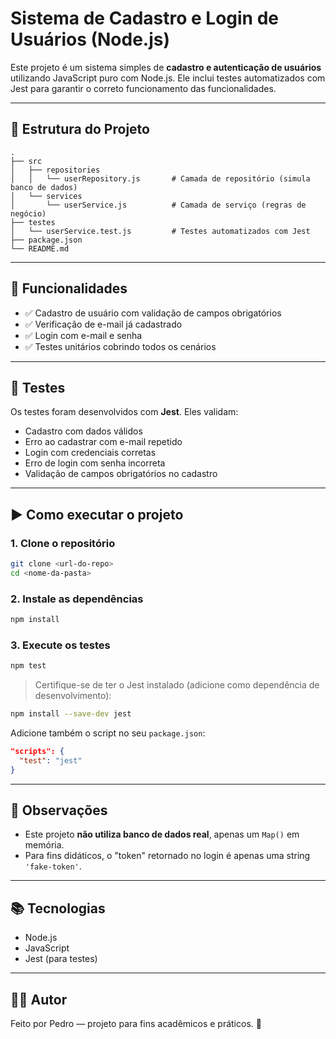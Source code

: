 
# Sistema de Cadastro e Login de Usuários (Node.js)

Este projeto é um sistema simples de **cadastro e autenticação de usuários** utilizando JavaScript puro com Node.js. Ele inclui testes automatizados com Jest para garantir o correto funcionamento das funcionalidades.

---

## 📁 Estrutura do Projeto

```
.
├── src
│   ├── repositories
│   │   └── userRepository.js       # Camada de repositório (simula banco de dados)
│   └── services
│       └── userService.js          # Camada de serviço (regras de negócio)
├── testes
│   └── userService.test.js         # Testes automatizados com Jest
├── package.json
└── README.md
```

---

## 🚀 Funcionalidades

- ✅ Cadastro de usuário com validação de campos obrigatórios
- ✅ Verificação de e-mail já cadastrado
- ✅ Login com e-mail e senha
- ✅ Testes unitários cobrindo todos os cenários

---

## 🧪 Testes

Os testes foram desenvolvidos com **Jest**. Eles validam:

- Cadastro com dados válidos
- Erro ao cadastrar com e-mail repetido
- Login com credenciais corretas
- Erro de login com senha incorreta
- Validação de campos obrigatórios no cadastro

---

## ▶️ Como executar o projeto

### 1. Clone o repositório

```bash
git clone <url-do-repo>
cd <nome-da-pasta>
```

### 2. Instale as dependências

```bash
npm install
```

### 3. Execute os testes

```bash
npm test
```

> Certifique-se de ter o Jest instalado (adicione como dependência de desenvolvimento):

```bash
npm install --save-dev jest
```

Adicione também o script no seu `package.json`:

```json
"scripts": {
  "test": "jest"
}
```

---

## 📌 Observações

- Este projeto **não utiliza banco de dados real**, apenas um `Map()` em memória.
- Para fins didáticos, o "token" retornado no login é apenas uma string `'fake-token'`.

---

## 📚 Tecnologias

- Node.js
- JavaScript
- Jest (para testes)

---

## 👨‍💻 Autor

Feito por Pedro — projeto para fins acadêmicos e práticos. 🚀
